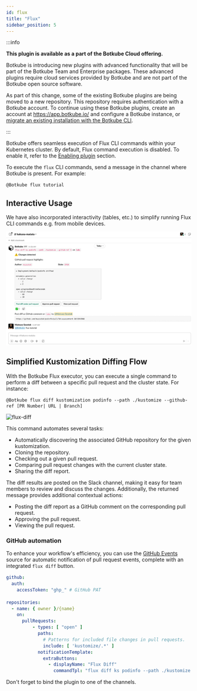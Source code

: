 ```yaml
---
id: flux
title: "Flux"
sidebar_position: 5
---
```


:::info

**This plugin is available as a part of the Botkube Cloud offering.**

Botkube is introducing new plugins with advanced functionality that will be part of the Botkube Team and Enterprise packages. These advanced plugins require cloud services provided by Botkube and are not part of the Botkube open source software.

As part of this change, some of the existing Botkube plugins are being moved to a new repository. This repository requires authentication with a Botkube account. To continue using these Botkube plugins, create an account at https://app.botkube.io/ and configure a Botkube instance, or [migrate an existing installation with the Botkube CLI](../../cli/migrate.md).

:::

Botkube offers seamless execution of Flux CLI commands within your Kubernetes cluster. By default, Flux command execution is disabled. To enable it, refer to the [Enabling plugin](../../configuration/executor/flux.md#enabling-plugin) section.

To execute the `flux` CLI commands, send a message in the channel where Botkube is present. For example:

```
@Botkube flux tutorial
```

## Interactive Usage

We have also incorporated interactivity (tables, etc.) to simplify running Flux CLI commands e.g. from mobile devices.

![flux-interactivity](./assets/flux-interactivity.gif)

## Simplified Kustomization Diffing Flow

With the Botkube Flux executor, you can execute a single command to perform a diff between a specific pull request and the cluster state. For instance:

```
@Botkube flux diff kustomization podinfo --path ./kustomize --github-ref [PR Number| URL | Branch]
```

![flux-diff](./assets/flux-diff.gif)

This command automates several tasks:

- Automatically discovering the associated GitHub repository for the given kustomization.
- Cloning the repository.
- Checking out a given pull request.
- Comparing pull request changes with the current cluster state.
- Sharing the diff report.

The diff results are posted on the Slack channel, making it easy for team members to review and discuss the changes. Additionally, the returned message provides additional contextual actions:

- Posting the diff report as a GitHub comment on the corresponding pull request.
- Approving the pull request.
- Viewing the pull request.

### GitHub automation

To enhance your workflow's efficiency, you can use the [GitHub Events](../../configuration/source/github-events.md) source for automatic notification of pull request events, complete with an integrated `flux diff` button.

```yaml
github:
  auth:
    accessToken: "ghp_" # GitHub PAT

repositories:
  - name: { owner }/{name}
    on:
      pullRequests:
          - types: [ "open" ]
            paths:
              # Patterns for included file changes in pull requests.
              include: [ 'kustomize/.*' ]
            notificationTemplate:
              extraButtons:
                - displayName: "Flux Diff"
                  commandTpl: "flux diff ks podinfo --path ./kustomize --github-ref {{ .HTMLURL }} "
```

Don't forget to bind the plugin to one of the channels.
